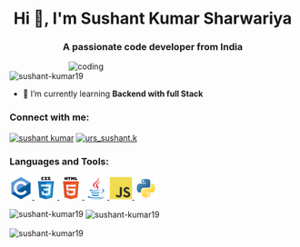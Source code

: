 <h1 align="center">Hi 👋, I'm Sushant Kumar Sharwariya</h1>
<h3 align="center">A passionate code developer from India</h3>

<img align="right" alt ="coding" width="400" src="https://i.pinimg.com/originals/df/47/ee/df47ee3e5df1f4abcc0766585b493ba3.jpg">
<p align="left"> <img src="https://komarev.com/ghpvc/?username=sushant-kumar19&label=Profile%20views&color=0e75b6&style=flat" alt="sushant-kumar19" /> </p>

- 🌱 I’m currently learning **Backend with full Stack**

<h3 align="left">Connect with me:</h3>
<p align="left">
<a href="https://linkedin.com/in/sushant kumar" target="blank"><img align="center" src="https://raw.githubusercontent.com/rahuldkjain/github-profile-readme-generator/master/src/images/icons/Social/linked-in-alt.svg" alt="sushant kumar" height="30" width="40" /></a>
<a href="https://instagram.com/urs_sushant.k" target="blank"><img align="center" src="https://raw.githubusercontent.com/rahuldkjain/github-profile-readme-generator/master/src/images/icons/Social/instagram.svg" alt="urs_sushant.k" height="30" width="40" /></a>
</p>

<h3 align="left">Languages and Tools:</h3>
<p align="left"> <a href="https://www.cprogramming.com/" target="_blank" rel="noreferrer"> <img src="https://raw.githubusercontent.com/devicons/devicon/master/icons/c/c-original.svg" alt="c" width="40" height="40"/> </a> <a href="https://www.w3schools.com/css/" target="_blank" rel="noreferrer"> <img src="https://raw.githubusercontent.com/devicons/devicon/master/icons/css3/css3-original-wordmark.svg" alt="css3" width="40" height="40"/> </a> <a href="https://www.w3.org/html/" target="_blank" rel="noreferrer"> <img src="https://raw.githubusercontent.com/devicons/devicon/master/icons/html5/html5-original-wordmark.svg" alt="html5" width="40" height="40"/> </a> <a href="https://www.java.com" target="_blank" rel="noreferrer"> <img src="https://raw.githubusercontent.com/devicons/devicon/master/icons/java/java-original.svg" alt="java" width="40" height="40"/> </a> <a href="https://developer.mozilla.org/en-US/docs/Web/JavaScript" target="_blank" rel="noreferrer"> <img src="https://raw.githubusercontent.com/devicons/devicon/master/icons/javascript/javascript-original.svg" alt="javascript" width="40" height="40"/> </a> <a href="https://www.python.org" target="_blank" rel="noreferrer"> <img src="https://raw.githubusercontent.com/devicons/devicon/master/icons/python/python-original.svg" alt="python" width="40" height="40"/> </a> </p>

<p><img align="left" src="https://github-readme-stats.vercel.app/api/top-langs?username=sushant-kumar19&show_icons=true&locale=en&layout=compact" alt="sushant-kumar19" /></p>

<p>&nbsp;<img align="center" src="https://github-readme-stats.vercel.app/api?username=sushant-kumar19&show_icons=true&locale=en" alt="sushant-kumar19" /></p>

<p><img align="center" src="https://github-readme-streak-stats.herokuapp.com/?user=sushant-kumar19&" alt="sushant-kumar19" /></p>